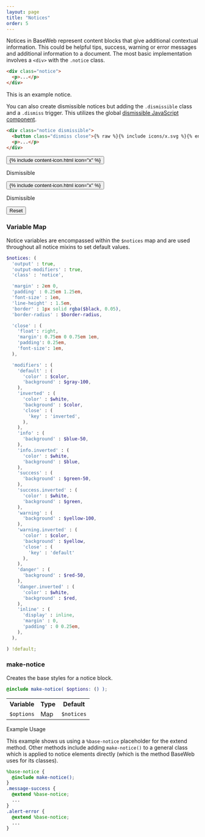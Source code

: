 ```yaml
---
layout: page
title: "Notices"
order: 5
---
```


Notices in BaseWeb represent content blocks that give additional contextual information. This could be helpful tips, success, warning or error messages and additional information to a document. The most basic implementation involves a `<div>` with the `.notice` class.

```html
<div class="notice">
  <p>...</p>
</div>
```

<div class="demo">
  <div class="notice">
    <p>This is an example notice.</p>
  </div>
</div>

You can also create dismissible notices but adding the `.dismissible` class and a `.dismiss` trigger. This utilizes the global [dismissible JavaScript component](/docs/javascript/dismissible/).

```html
<div class="notice dismissible">
  <button class="dismiss close">{% raw %}{% include icons/x.svg %}{% endraw %}</button>
  <p>...</p>
</div>
```

<div class="demo">
  <div class="row">
    <div class="col col-6">
      <div class="notice dismissible">
        <button class="dismiss close">{% include content-icon.html icon="x" %}</button>
        <p>Dismissible</p>
      </div>
    </div>
    <div class="col col-6">
      <div class="notice dismissible inverted">
        <button class="dismiss close">{% include content-icon.html icon="x" %}</button>
        <p>Dismissible</p>
      </div>
    </div>
  </div>
  <div class="row">
    <div class="col col-12">
      <button class="button small" onclick="dismissible.showAll('.demo');">Reset</button>
    </div>
  </div>
</div>

<div id="toc" class="toc"></div>

<section id="map-notices" class="docs-item" markdown="1">

### Variable Map

Notice variables are encompassed within the `$notices` map and are used throughout all notice mixins to set default values.

```scss
$notices: (
  'output' : true,
  'output-modifiers' : true,
  'class' : 'notice',

  'margin' : 2em 0,
  'padding' : 0.25em 1.25em,
  'font-size' : 1em,
  'line-height' : 1.5em,
  'border' : 1px solid rgba($black, 0.05),
  'border-radius' : $border-radius,

  'close' : (
    'float': right,
    'margin': 0.75em 0 0.75em 1em,
    'padding': 0.25em,
    'font-size': 1em,
  ),

  'modifiers' : (
    'default' : (
      'color' : $color,
      'background' : $gray-100,
    ),
    'inverted' : (
      'color' : $white,
      'background' : $color,
      'close' : (
        'key' : 'inverted',
      ),
    ),
    'info' : (
      'background' : $blue-50,
    ),
    'info.inverted' : (
      'color' : $white,
      'background' : $blue,
    ),
    'success' : (
      'background' : $green-50,
    ),
    'success.inverted' : (
      'color' : $white,
      'background' : $green,
    ),
    'warning' : (
      'background' : $yellow-100,
    ),
    'warning.inverted' : (
      'color' : $color,
      'background' : $yellow,
      'close' : (
        'key' : 'default'
      ),
    ),
    'danger' : (
      'background' : $red-50,
    ),
    'danger.inverted' : (
      'color' : $white,
      'background' : $red,
    ),
    'inline' : (
      'display' : inline,
      'margin' : 0,
      'padding' : 0 0.25em,
    ),
  ),

) !default;
```

</section><!-- .docs-item -->

<section id="mixin-make-notice" class="docs-item" markdown="1">

### make-notice

Creates the base styles for a notice block.

```scss
@include make-notice( $options: () );
```

<table class="table table-docs">
  <tr>
    <th>Variable</th>
    <th>Type</th>
    <th>Default</th>
  </tr>
  <tr>
    <td><code>$options</code></td>
    <td>Map</td>
    <td><code>$notices</code></td>
  </tr>
</table>

<p class="subheading">Example Usage</p>

This example shows us using a `%base-notice` placeholder for the extend method. Other methods include adding `make-notice()` to a general class which is applied to notice elements directly (which is the method BaseWeb uses for its classes).

```scss
%base-notice {
  @include make-notice();
}
.message-success {
  @extend %base-notice;
  ...
}
.alert-error {
  @extend %base-notice;
  ...
}
```

</section><!-- .docs-item -->
